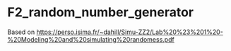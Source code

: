 # F2_random_number_generator

Based on https://perso.isima.fr/~dahill/Simu-ZZ2/Lab%20%23%201%20-%20Modeling%20and%20simulating%20randomess.pdf

